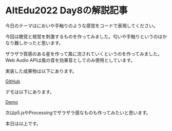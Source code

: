 # AltEdu2022 Day8の解説記事

今日のテーマはにおいや手触りのような感覚をコードで表現してください。

今回は聴覚と視覚を刺激するものを作ってみました。匂いや手触りというのはかなり難しかったと思います。

ザラザラ質感のある星を作って風に流されていくというのを作ってみました。Web Audio APIは風の音を効果音としてのみ使用としています。

実装した成果物は以下にあります。

[GitHub]()

デモは以下にあります。

[Demo]()

次はp5.jsやProcessingでザラザラ感なものも作ってみたいと思います。

本日は以上です。